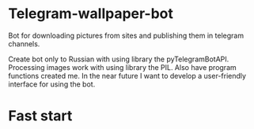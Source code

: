 # Telegram-wallpaper-bot
Bot for downloading pictures from sites and publishing them in telegram channels.

Create bot only to Russian with using library the pyTelegramBotAPI. Processing images work with using library the PIL. Also have program functions created me.
In the near future I want to develop a user-friendly interface for using the bot.

# Fast start
